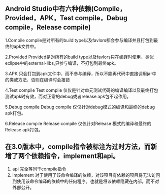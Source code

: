 ## Android Studio中有六种依赖(Compile，Provided，APK，Test compile，Debug compile，Release compile)
1.Compile
compile是对所有的build type以及favlors都会参与编译并且打包到最终的apk文件中。

2.Provided
Provided是对所有的build type以及favlors只在编译时使用，类似eclipse中的external-libs,只参与编译，不打包到最终apk。

3.APK
只会打包到apk文件中，而不参与编译，所以不能再代码中直接调用jar中的类或方法，否则在编译时会报错

4.Test compile
Test compile 仅仅是针对单元测试代码的编译编译以及最终打包测试apk时有效，而对正常的debug或者release apk包不起作用。

5.Debug compile
Debug compile 仅仅针对debug模式的编译和最终的debug apk打包。

6.Release compile
Release compile 仅仅针对Release 模式的编译和最终的Release apk打包。

## 在3.0版本中，compile指令被标注为过时方法，而新增了两个依赖指令，implement和api。
1. api
完全等同于compile指令
2. implement
对于使用了该命令编译的依赖，对该项目有依赖的项目将无法访问到使用该命令编译的依赖中的任何程序，也就是将该依赖隐藏在内部，而不对外部公开。
